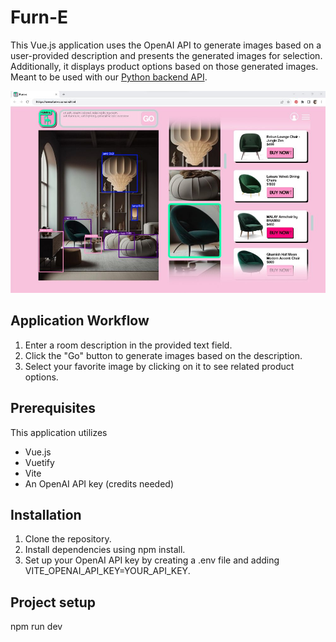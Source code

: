 # Furn-E
This Vue.js application uses the OpenAI API to generate images based on a user-provided description and presents the generated images for selection. Additionally, it displays product options based on those generated images. Meant to be used with our [Python backend API](https://github.com/TeamZombies/furne_backend_api).

![](https://github.com/TeamZombies/furne_frontend/blob/main/FurnE_preview.jpg)

## Application Workflow

1. Enter a room description in the provided text field.
2. Click the "Go" button to generate images based on the description.
3. Select your favorite image by clicking on it to see related product options.

## Prerequisites

This application utilizes

* Vue.js
* Vuetify
* Vite
* An OpenAI API key (credits needed)

## Installation
1. Clone the repository.
2. Install dependencies using npm install.
3. Set up your OpenAI API key by creating a .env file and adding VITE_OPENAI_API_KEY=YOUR_API_KEY.

## Project setup

npm run dev

